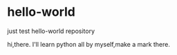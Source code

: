 # hello-world
just test hello-world repository

hi,there.
I'll learn python all by myself,make a mark there.
